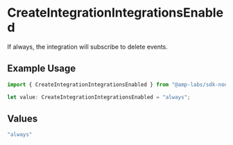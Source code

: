 # CreateIntegrationIntegrationsEnabled

If always, the integration will subscribe to delete events.

## Example Usage

```typescript
import { CreateIntegrationIntegrationsEnabled } from "@amp-labs/sdk-node-platform/models/operations";

let value: CreateIntegrationIntegrationsEnabled = "always";
```

## Values

```typescript
"always"
```